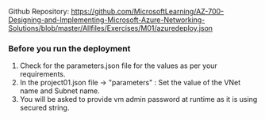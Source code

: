 Github Repository: https://github.com/MicrosoftLearning/AZ-700-Designing-and-Implementing-Microsoft-Azure-Networking-Solutions/blob/master/Allfiles/Exercises/M01/azuredeploy.json

### Before you run the deployment

1. Check for the parameters.json file for the values as per your requirements.
2. In the project01.json file -> "parameters" : Set the value of the VNet name and Subnet name.
3. You will be asked to provide vm admin password at runtime as it is using secured string.
